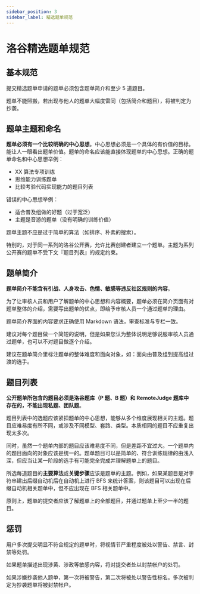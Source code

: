 ```yaml
---
sidebar_position: 3
sidebar_label: 精选题单规范
---
```


# 洛谷精选题单规范

## 基本规范

提交精选题单申请的题单必须包含题单简介和至少 5 道题目。

题单不能照搬，若出现与他人的题单大幅度雷同（包括简介和题目），将被判定为抄袭。

## 题单主题和命名

**题单必须有一个比较明确的中心思想**。中心思想必须是一个具体的有价值的目标。能让人一眼看出题单价值。题单的命名应该能直接体现题单的中心思想。正确的题单命名和中心思想举例：

- XX 算法专项训练
- 思维能力训练题单
- 比较考验代码实现能力的题目列表

错误的中心思想举例：

- 适合普及组做的好题（过于宽泛）
- 主题是音游的题单（没有明确的训练价值）

题单主题不应是过于简单的算法（如排序、朴素的搜索）。

特别的，对于同一系列的洛谷公开赛，允许比赛创建者建立一个题单。主题为系列公开赛的题单不受下文『题目列表』的规定约束。

## 题单简介

**题单简介不能含有引战、人身攻击、色情、敏感等违反社区规则的内容**。

为了让审核人员和用户了解题单的中心思想和内容概要，题单必须在简介页面有对题单整体的介绍，需要写出题单的优点，即给予审核人员一个通过题单的理由。

题单简介界面的内容要求正确使用 Markdown 语法，审查标准与专栏一致。

建议对每个题目做一个简短的说明，但是如果您认为整体说明足够说服审核人员通过题单，也可以不对题目做逐个介绍。

建议在题单简介里标注题单的整体难度和面向对象，如：面向由普及组到提高组过渡的选手。

## 题目列表

**公开题单所包含的题目必须是洛谷题库（P 题、B 题）和 RemoteJudge 题库中存在的，不能出现私题、团队题**。

题目列表中的选题应该紧扣题单的中心思想，能够从多个维度展现相关的主题。题目应难易度有所不同，或涉及不同模型、套路、类型。本质相同的题目不应重复出现太多次。

同时，虽然一个题单内部的题目应该难易度不同，但是差距不宜过大。一个题单内的题目面向的对象应该是统一的。题单题目可以是简单的、符合训练规律的由浅入深，但应当让某一阶段的选手有可能完全完成并理解题单上的题目。

所选每道题目的**主要算法**或**关键步骤**应该是题单的主题。例如，如果某题目是对字符串建出后缀自动机后在自动机上进行 BFS 来统计答案，则该题目可以出现在后缀自动机相关题单中，但不应出现在 BFS 相关题单中。

原则上，题单的提交者应该了解题单上的全部题目，并通过题单上至少一半的题目。

## 惩罚

用户多次提交明显不符合规定的题单时，将视情节严重程度被处以警告、禁言、封禁等处罚。

如果题单描述出现涉黄、涉政等敏感内容，将对提交者处以封禁帐户的处罚。

如果涉嫌抄袭他人题单，第一次将被警告，第二次将被处以警告性棕名。多次被判定为抄袭题单将被封禁帐户。
